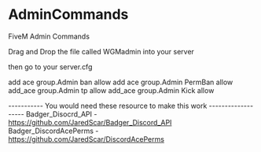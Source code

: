 # AdminCommands
FiveM Admin Commands 

Drag and Drop the file called WGMadmin into your server 

then go to your server.cfg 

 add ace group.Admin ban allow 
 add ace group.Admin PermBan allow 
 add_ace group.Admin tp allow 
 add_ace group.Admin Kick allow 

 ----------- You would need these resource to make this work -------------------
 Badger_Disocrd_API - https://github.com/JaredScar/Badger_Discord_API
 Badger_DiscordAcePerms - https://github.com/JaredScar/DiscordAcePerms   